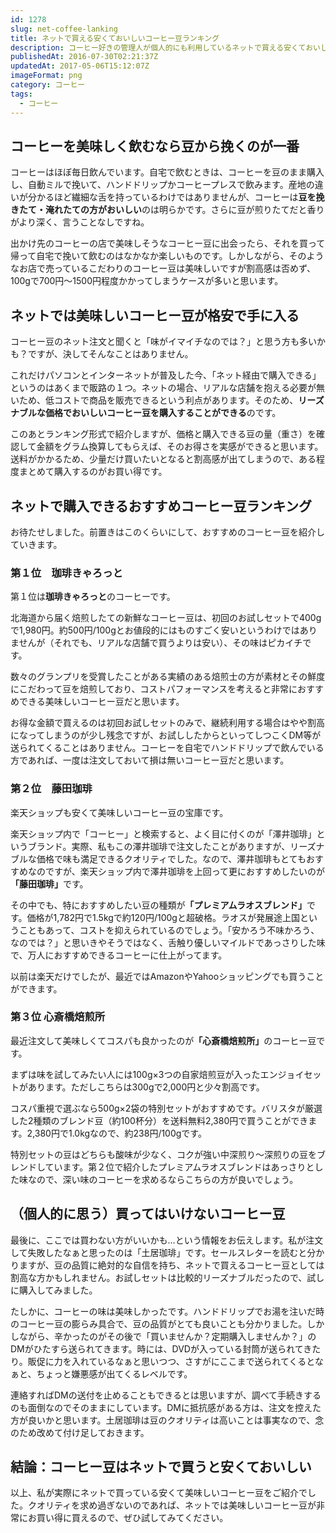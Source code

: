 ```yaml
---
id: 1278
slug: net-coffee-lanking
title: ネットで買える安くておいしいコーヒー豆ランキング
description: コーヒー好きの管理人が個人的にも利用しているネットで買える安くておいしいコーヒー豆をご紹介します。注文して失敗したネットショップもあったので、買ってはいけないコーヒー豆も合わせて書いていきます。
publishedAt: 2016-07-30T02:21:37Z
updatedAt: 2017-05-06T15:12:07Z
imageFormat: png
category: コーヒー
tags:
  - コーヒー
---
```


## コーヒーを美味しく飲むなら豆から挽くのが一番

コーヒーはほぼ毎日飲んでいます。自宅で飲むときは、コーヒーを豆のまま購入し、自動ミルで挽いて、ハンドドリップかコーヒープレスで飲みます。産地の違いが分かるほど繊細な舌を持っているわけではありませんが、コーヒーは<strong>豆を挽きたて・淹れたての方がおいしい</strong>のは明らかです。さらに豆が煎りたてだと香りがより深く、言うことなしですね。

出かけ先のコーヒーの店で美味しそうなコーヒー豆に出会ったら、それを買って帰って自宅で挽いて飲むのはなかなか楽しいものです。しかしながら、そのようなお店で売っているこだわりのコーヒー豆は美味しいですが割高感は否めず、100gで700円〜1500円程度かかってしまうケースが多いと思います。

## ネットでは美味しいコーヒー豆が格安で手に入る

コーヒー豆のネット注文と聞くと「味がイマイチなのでは？」と思う方も多いかも？ですが、決してそんなことはありません。

これだけパソコンとインターネットが普及した今、「ネット経由で購入できる」というのはあくまで販路の１つ。ネットの場合、リアルな店舗を抱える必要が無いため、<span class="line">低コストで商品を販売できる</span>という利点があります。そのため、<strong>リーズナブルな価格でおいしいコーヒー豆を購入することができる</strong>のです。

このあとランキング形式で紹介しますが、価格と購入できる豆の量（重さ）を確認して金額をグラム換算してもらえば、そのお得さを実感ができると思います。送料がかかるため、少量だけ買いたいとなると割高感が出てしまうので、ある程度まとめて購入するのがお買い得です。

## ネットで購入できるおすすめコーヒー豆ランキング

お待たせしました。前置きはこのくらいにして、おすすめのコーヒー豆を紹介していきます。

### 第１位　珈琲きゃろっと

第１位は<strong>珈琲きゃろっと</strong>のコーヒーです。

北海道から届く焙煎したての新鮮なコーヒー豆は、初回のお試しセットで400gで1,980円。約500円/100gとお値段的にはものすごく安いというわけではありませんが（それでも、リアルな店舗で買うよりは安い）、その味はピカイチです。

数々のグランプリを受賞したことがある実績のある焙煎士の方が素材とその鮮度にこだわって豆を焙煎しており、コストパフォーマンスを考えると非常におすすめできる美味しいコーヒー豆だと思います。

お得な金額で買えるのは初回お試しセットのみで、継続利用する場合はやや割高になってしまうのが少し残念ですが、お試ししたからといってしつこくDM等が送られてくることはありません。コーヒーを自宅でハンドドリップで飲んでいる方であれば、一度は注文しておいて損は無いコーヒー豆だと思います。

<external-link title="珈琲きゃろっと" note="数々のグランプリを獲得した焙煎人が送る世界が認めた一杯" link="https://px.a8.net/svt/ejp?a8mat=2NP03M+DJM7EA+2CG0+5YJRM" img-file-name="coffee_carrot.png" asp-measurement-img-link="https://www13.a8.net/0.gif?a8mat=2NP03M+DJM7EA+2CG0+5YJRM"></external-link>

### 第２位　藤田珈琲

楽天ショップも安くて美味しいコーヒー豆の宝庫です。

楽天ショップ内で「コーヒー」と検索すると、よく目に付くのが「澤井珈琲」というブランド。実際、私もこの澤井珈琲で注文したことがありますが、リーズナブルな価格で味も満足できるクオリティでした。なので、澤井珈琲もとてもおすすめなのですが、楽天ショップ内で澤井珈琲を上回って更におすすめしたいのが<strong>「藤田珈琲」</strong>です。

その中でも、特におすすめしたい豆の種類が<strong>「プレミアムラオスブレンド」</strong>です。価格が1,782円で1.5kgで約120円/100gと超破格。ラオスが発展途上国ということもあって、コストを抑えられているのでしょう。「安かろう不味かろう、なのでは？」と思いきやそうではなく、舌触り優しいマイルドであっさりした味で、万人におすすめできるコーヒーに仕上がってます。

以前は楽天だけでしたが、最近ではAmazonやYahooショッピングでも買うことができます。

<kaereba-link item-title="藤田珈琲 プレミアムラオスブレンド" img-file-name="fujitacoffee_premium_laos_500x500.png" shop-name="藤田珈琲" amazon-item-id="B0087V36RS" search-keyword="藤田珈琲 プレミアムラオスブレンド"></kaereba-link>

### 第３位 心斎橋焙煎所

最近注文して美味しくてコスパも良かったのが<strong>「心斎橋焙煎所」</strong>のコーヒー豆です。

まずは味を試してみたい人には100g×3つの自家焙煎豆が入ったエンジョイセットがあります。ただしこちらは300gで2,000円と少々割高です。

コスパ重視で選ぶなら500g×2袋の特別セットがおすすめです。バリスタが厳選した2種類のブレンド豆（約100杯分）を送料無料2,380円で買うことができます。2,380円で1.0kgなので、約238円/100gです。

特別セットの豆はどちらも酸味が少なく、コクが強い中深煎り〜深煎りの豆をブレンドしています。第２位で紹介したプレミアムラオスブレンドはあっさりとした味なので、深い味のコーヒーを求めるならこちらの方が良いでしょう。

<kaereba-link item-title="心斎橋焙煎所 自家焙煎コーヒー豆" img-file-name="shinsaibashi_coffee_500x500.png" shop-name="心斎橋焙煎所" amazon-item-id="B018XIGE28" search-keyword="心斎橋焙煎所"></kaereba-link>

## （個人的に思う）買ってはいけないコーヒー豆

最後に、ここでは買わない方がいいかも…という情報をお伝えします。私が注文して失敗したなぁと思ったのは「土居珈琲」です。セールスレターを読むと分かりますが、豆の品質に絶対的な自信を持ち、ネットで買えるコーヒー豆としては割高な方かもしれません。お試しセットは比較的リーズナブルだったので、試しに購入してみました。

<external-link title="土居珈琲" note="品質のよい生豆をつかった、焙煎したてのコーヒーをお届け" link="https://px.a8.net/svt/ejp?a8mat=2NP03O+6921MA+2H8I+5YJRM" img-file-name="doicoffee.png" asp-measurement-img-link="https://www17.a8.net/0.gif?a8mat=2NP03O+6921MA+2H8I+5YJRM"></external-link>

たしかに、コーヒーの味は美味しかったです。ハンドドリップでお湯を注いだ時のコーヒー豆の膨らみ具合で、豆の品質がとても良いことも分かりました。しかしながら、辛かったのがその後で「買いませんか？定期購入しませんか？」のDMがひたすら送られてきます。時には、DVDが入っている封筒が送られてきたり。販促に力を入れているなぁと思いつつ、さすがにここまで送られてくるとなぁと、ちょっと嫌悪感が出てくるレベルです。

<supplement type="normal" title="おすすめできないのはコーヒーの味でなく販促の手法" >連絡すればDMの送付を止めることもできるとは思いますが、調べて手続きするのも面倒なのでそのままにしています。DMに抵抗感がある方は、注文を控えた方が良いかと思います。土居珈琲は豆のクオリティは高いことは事実なので、念のため改めて付け足しておきます。</supplement>

## 結論：コーヒー豆はネットで買うと安くておいしい

以上、私が実際にネットで買っている安くて美味しいコーヒー豆をご紹介でした。クオリティを求め過ぎないのであれば、ネットでは美味しいコーヒー豆が非常にお買い得に買えるので、ぜひ試してみてください。
